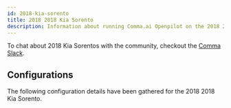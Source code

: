 ```yaml
---
id: 2018-kia-sorento
title: 2018 2018 Kia Sorento
description: Information about running Comma.ai Openpilot on the 2018 2018 Kia Sorento
---
```





To chat about 2018 Kia Sorentos with the community, checkout the  [Comma Slack](https://slack.comma.ai).
      
## Configurations
The following configuration details have been gathered for the 2018 2018 Kia Sorento.








